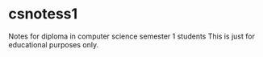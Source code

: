 # csnotess1
Notes for diploma in computer science semester 1 students
This is just for educational purposes only.
